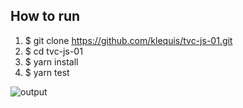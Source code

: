 ## How to run

1. $ git clone https://github.com/klequis/tvc-js-01.git
2. $ cd tvc-js-01
3. $ yarn install
4. $ yarn test

![output](https://github.com/klequis/tvc-js-01/blob/master/readme01.png)
